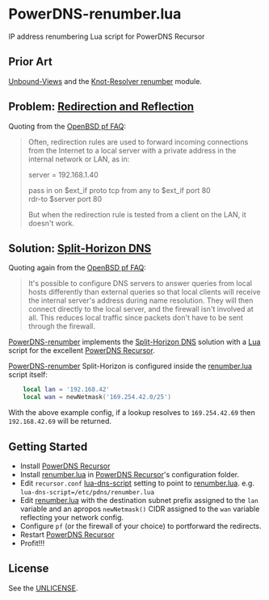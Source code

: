 # PowerDNS-renumber.lua

IP address renumbering Lua script for PowerDNS Recursor

## Prior Art

[Unbound-Views][] and the [Knot-Resolver renumber][Knot-renumber] module.

## Problem: [Redirection and Reflection][Reflection]

Quoting from the [OpenBSD pf FAQ][Reflection]:

> Often, redirection rules are used to forward incoming connections from
> the Internet to a local server with a private address in the internal
> network or LAN, as in:
>
>	server = 192.168.1.40
>
>	pass in on $ext_if proto tcp from any to $ext_if port 80 \
>	    rdr-to $server port 80
>
> But when the redirection rule is tested from a client on the LAN, it
> doesn't work.

## Solution: [Split-Horizon DNS][]

Quoting again from the [OpenBSD pf FAQ][Split-Horizon DNS]:

> It's possible to configure DNS servers to answer queries from local hosts
> differently than external queries so that local clients will receive the
> internal server's address during name resolution. They will then connect
> directly to the local server, and the firewall isn't involved at all.
> This reduces local traffic since packets don't have to be sent through
> the firewall.

[PowerDNS-renumber][] implements the [Split-Horizon DNS][] solution with a
[Lua][] script for the excellent [PowerDNS Recursor][].

[PowerDNS-renumber][] Split-Horizon is configured inside the
[renumber.lua][] script itself:

```lua
	local lan = '192.168.42'
	local wan = newNetmask('169.254.42.0/25')
```

With the above example config, if a lookup resolves to `169.254.42.69`
then `192.168.42.69` will be returned.

## Getting Started

* Install [PowerDNS Recursor][]
* Install [renumber.lua][] in [PowerDNS Recursor][]'s configuration folder.
* Edit `recursor.conf` [lua-dns-script](https://Doc.PowerDNS.com/recursor/settings.html#lua-dns-script)
  setting to point to [renumber.lua][].
  e.g. `lua-dns-script=/etc/pdns/renumber.lua`
* Edit [renumber.lua][] with the destination subnet prefix assigned to the
  `lan` variable and an apropos `newNetmask()` CIDR assigned to the `wan`
  variable reflecting your network config.
* Configure `pf` (or the firewall of your choice) to portforward the redirects.
* Restart [PowerDNS Recursor][]
* Profit!!!

## License

See the [UNLICENSE](https://GitHub.com/yds/PowerDNS-renumber.lua/blob/master/LICENSE "public domain").

[README]:https://GitHub.com/yds/PowerDNS-renumber.lua/blob/master/README.md
[renumber.lua]:https://GitHub.com/yds/PowerDNS-renumber.lua/blob/master/renumber.lua
[Redirection]:http://www.OpenBSD.org/faq/pf/rdr.html "PF: Redirection (Port Forwarding)"
[Reflection]:http://www.OpenBSD.org/faq/pf/rdr.html#reflect "Redirection and Reflection"
[Split-Horizon DNS]:http://www.OpenBSD.org/faq/pf/rdr.html#splitdns "Split-Horizon DNS"
[Lua]:https://www.Lua.org/ "Lua is a powerful, efficient, lightweight, embeddable scripting language"
[Knot-renumber]:https://Knot-Resolver.ReadTheDocs.io/en/stable/modules-renumber.html "Knot-Resolver renumber module"
[PowerDNS Recursor]:https://www.PowerDNS.com/recursor.html "PowerDNS Recursor is a high-end, high-performance resolving name server"
[PowerDNS-renumber]:https://GitHub.com/yds/PowerDNS-renumber.lua "IP address renumbering Lua script for PowerDNS Recursor"
[Unbound-Views]:https://GitHub.com/yds/unbound-views/ "Split-Horizon Views plugin for the Unbound DNS resolver"
[Unbound]:http://Unbound.net/ "Unbound is a validating, recursive, and caching DNS resolver"
